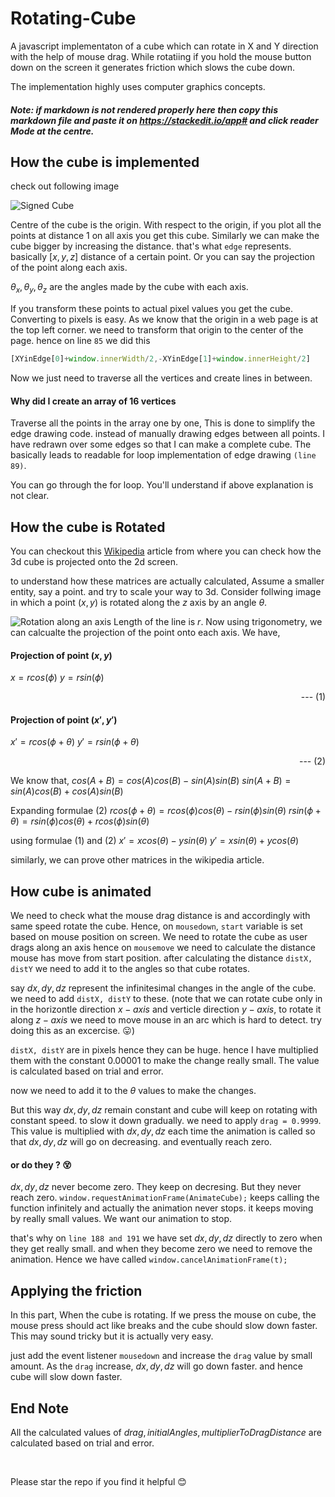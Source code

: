 
# Rotating-Cube
A javascript implementaton of a cube which can rotate in X and Y direction with the help of mouse drag.
While rotatiing if you hold the mouse button down on the screen it generates friction which slows the cube down.

The implementation highly uses computer graphics concepts.

##### Note: if markdown is not rendered properly here then copy this markdown file and paste it on https://stackedit.io/app# and click reader Mode at the centre.

## How the cube is implemented
check out following image

![Signed Cube](https://www.researchgate.net/profile/R_Casalbuoni/publication/43164708/figure/fig2/AS:341456834318362@1458421061772/The-figure-shows-the-vertices-and-corresponding-coordinates-of-the-cube-described-in-the.png)

Centre of the cube is the origin. With respect to the origin, if you plot all the points at distance 1 on all axis you get this cube. Similarly we can make the cube bigger by increasing the distance. that's what `edge` represents. basically $[x,y,z]$ distance of a certain point. Or you can say the projection of the point along each axis.

$\theta_x, \theta_y, \theta_z$  are the angles made by the cube with each axis.

If you transform these points to actual pixel values you get the cube. Converting to pixels is easy. As we know that the origin in a web page is at the top left corner. we need to transform that origin to the center of the page. hence on line `85` we did this
```javascript
[XYinEdge[0]+window.innerWidth/2,-XYinEdge[1]+window.innerHeight/2]
```
Now we just need to traverse all the vertices and create lines in between.

#### Why did I create an array of 16 vertices
Traverse all the points in the array one by one, This is done to simplify the edge drawing code. instead of manually drawing edges between all points. I have redrawn over some edges so that I can make a complete cube. The basically leads to readable for loop implementation of edge drawing `(line 89)`.

You can go through the for loop. You'll understand if above explanation is not clear.

## How the cube is Rotated
You can checkout this [Wikipedia](https://en.wikipedia.org/wiki/3D_projection#Mathematical_formula) article from where you can check how the 3d cube is projected onto the 2d screen.


to understand how these matrices are actually calculated, Assume a smaller entity, say a point. and try to scale your way to 3d. Consider follwing image in which a point $(x,y)$ is rotated along the $z$ axis by an angle $\theta$.  

![Rotation along an axis](http://jcsites.juniata.edu/faculty/rhodes/graphics/images/rotate1.gif)
Length of the line is $r$. 
Now using trigonometry, we can calcualte the projection of the point onto each axis. We have,
#### Projection of point $(x,y)$
$x = rcos(\phi)$
$y = rsin(\phi)$
<div style="text-align: right"> --- (1) </div>

#### Projection of point $(x',y')$
$x' = rcos(\phi + \theta)$
$y' = rsin(\phi + \theta)$
<div style="text-align: right"> --- (2) </div>

We know that,
$cos(A+B) = cos(A)cos(B)-sin(A)sin(B)$
$sin(A+B) = sin(A)cos(B)+cos(A)sin(B)$

Expanding formulae (2)
$rcos(\phi + \theta) = rcos(\phi)cos(\theta)-rsin(\phi)sin(\theta)$
$rsin(\phi + \theta) = rsin(\phi)cos(\theta)+rcos(\phi)sin(\theta)$

using formulae (1) and (2)
$x' = xcos(\theta)-ysin(\theta)$
$y' = xsin(\theta)+ycos(\theta)$


similarly, we can prove other matrices in the wikipedia article.

## How cube is animated
We need to check what the mouse drag distance is and accordingly with same speed rotate the cube.
Hence, on `mousedown`, `start` variable is set based on mouse position on screen. We need to rotate the cube as user drags along an axis hence on `mousemove` we need to calculate the distance mouse has move from start position. after calculating the distance `distX, distY` we need to add it to the angles so that cube rotates.

say $dx,dy,dz$ represent the infinitesimal changes in the angle of the cube. we need to add `distX, distY` to these. (note that we can rotate cube only in in the horizontle direction $x-axis$ and verticle direction $y-axis$, to rotate it along $z-axis$ we need to move mouse in an arc which is hard to detect. try doing this as an excercise. :stuck_out_tongue:)

`distX, distY` are in pixels hence they can be huge. hence I have multiplied them with the constant $0.00001$ to make the change really small. The value is calculated based on trial and error.

now we need to add it to the $\theta$ values to make the changes.

But this way $dx,dy,dz$ remain constant and cube will keep on rotating with constant speed. to slow it down gradually. we need to apply `drag = 0.9999`. This value is multiplied with $dx,dy,dz$ each time the animation is called so that $dx,dy,dz$ will go on decreasing. and eventually reach zero.

#### or do they ? :dizzy_face:
$dx,dy,dz$ never become zero. They keep on decresing. But they never reach zero. `window.requestAnimationFrame(AnimateCube);` keeps calling the function infinitely and actually the animation never stops. it keeps moving by really small values. We want our animation to stop.

that's why on `line 188 and 191` we have set $dx,dy,dz$ directly to zero when they get really small.
and when they become zero we need to remove the animation. Hence we have called `window.cancelAnimationFrame(t);`

## Applying the friction
In this part, When the cube is rotating. If we press the mouse on cube, the mouse press should act like breaks and the cube should slow down faster. This may sound tricky but it is actually very easy.

just add the event listener `mousedown` and increase the `drag` value by small amount. As the `drag` increase, $dx,dy,dz$ will go down faster. and hence cube will slow down faster.

## End Note

All the calculated values of $drag, initialAngles, multiplierToDragDistance$  are calculated based on trial and error.

<br />

Please star the repo if you find it helpful :blush:
